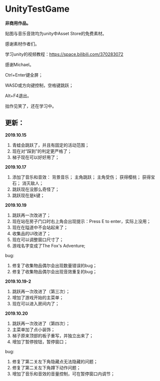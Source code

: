 # UnityTestGame
**非商用作品。**

贴图与音乐音效均为unity中Asset Store的免费素材。

感谢素材作者们。

学习unity的视频教程：https://space.bilibili.com/370283072

感谢Michael。


Ctrl+Enter键全屏；

WASD或方向键控制，空格键跳跃；

Alt+F4退出。


拙作见笑了，还在学习中。


## 更新：

**2019.10.15**
1. 青蛙会跳跃了，并且有固定的活动范围；
2. 现在对“踩到”的判定更严格了；
3. 梯子现在可以好好用了；

**2019.10.17**
1. 添加了音乐和音效：
	背景音乐；
	主角跳跃；
	主角受伤；
	获得樱桃；
	获得宝石；
	消灭敌人；
2. 跳跃现在没那么奇怪了；
3. 跳跃现在是k键；

**2019.10.19**
1. 跳跃再一次改进了；
2. 现在站在房子门口时右上角会出现提示：Press E to enter，实际上没用；
3. 现在在隘道中不会站起来了；
4. 收集品的UI改进了；
5. 现在可以调整窗口尺寸了；
6. 游戏名字变成了The Fox's Adventure;

  bug:
1. 修复了收集物品偶尔会出现数量错误的bug；
2. 修复了收集物品偶尔会出现音效重复的bug；

**2019.10.19-2**
1. 跳跃再一次改进了（第三次）；
2. 增加了游戏开始的主菜单；
3. 现在可以进入房间内了；

**2019.10.20**
1. 跳跃再一次改进了（第四次）；
2. 主菜单加了点小装饰；
3. 梯子原来顶部的板子重写，并独立出来了；
4. 增加了暂停按钮，暂停窗口；

  bug:
1. 修复了第二关左下角隐藏点无法隐藏的问题；
2. 修复了第二关左下角蹲下动作问题；
3. 增加了音乐和音效的音量控制，可在暂停窗口内调节；
